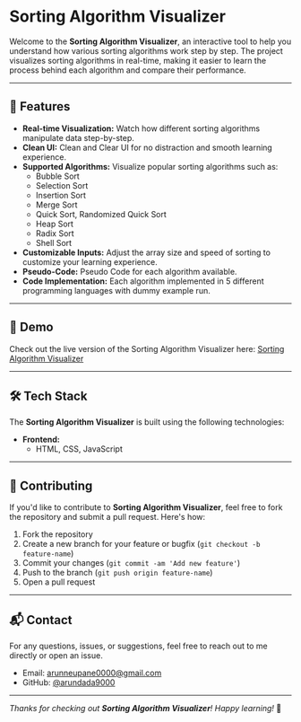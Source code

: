 # Sorting Algorithm Visualizer

Welcome to the **Sorting Algorithm Visualizer**, an interactive tool to help you understand how various sorting algorithms work step by step. The project visualizes sorting algorithms in real-time, making it easier to learn the process behind each algorithm and compare their performance.

---

## 🚀 Features

- **Real-time Visualization:** Watch how different sorting algorithms manipulate data step-by-step.
- **Clean UI:** Clean and Clear UI for no distraction and smooth learning experience.
- **Supported Algorithms:** Visualize popular sorting algorithms such as:
  - Bubble Sort
  - Selection Sort
  - Insertion Sort
  - Merge Sort
  - Quick Sort, Randomized Quick Sort
  - Heap Sort
  - Radix Sort
  - Shell Sort
- **Customizable Inputs:** Adjust the array size and speed of sorting to customize your learning experience.
- **Pseudo-Code:** Pseudo Code for each algorithm available.
- **Code Implementation:** Each algorithm implemented in 5 different programming languages with dummy example run.

---

## 🌟 Demo

Check out the live version of the Sorting Algorithm Visualizer here: [Sorting Algorithm Visualizer](https://easysorting.netlify.app)

---

## 🛠️ Tech Stack

The **Sorting Algorithm Visualizer** is built using the following technologies:

- **Frontend:**
  - HTML, CSS, JavaScript

---

## 📄 Contributing

If you'd like to contribute to **Sorting Algorithm Visualizer**, feel free to fork the repository and submit a pull request. Here's how:

1. Fork the repository
2. Create a new branch for your feature or bugfix (`git checkout -b feature-name`)
3. Commit your changes (`git commit -am 'Add new feature'`)
4. Push to the branch (`git push origin feature-name`)
5. Open a pull request

---

## 📬 Contact

For any questions, issues, or suggestions, feel free to reach out to me directly or open an issue.

- Email: [arunneupane0000@gmail.com](mailto:arunneupane0000@gmail.com)
- GitHub: [@arundada9000](https://github.com/arundada9000)

---

_Thanks for checking out **Sorting Algorithm Visualizer**! Happy learning!_ 🎉
